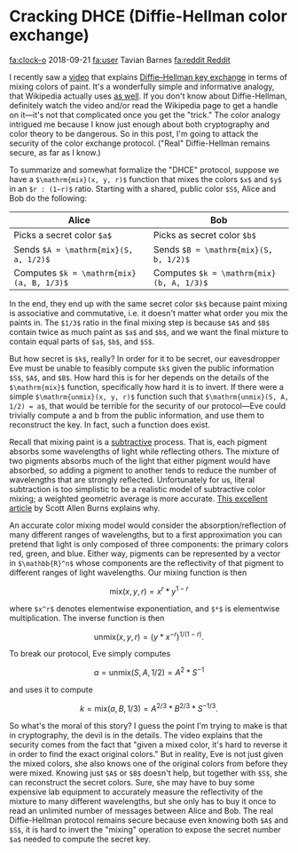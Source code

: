 # Cracking DHCE (Diffie-Hellman color exchange)

<div class="infobar">

<fa:clock-o> 2018-09-21
<fa:user> Tavian Barnes
[<fa:reddit> Reddit](https://www.reddit.com/r/programming/comments/7r1vc2/cracking_dhce_diffiehellman_color_exchange/)

</div>


I recently saw a [video] that explains [Diffie–Hellman key exchange] in terms of mixing colors of paint.
It's a wonderfully simple and informative analogy, that Wikipedia actually uses [as well].
If you don't know about Diffie-Hellman, definitely watch the video and/or read the Wikipedia page to get a handle on it—it's not that complicated once you get the "trick." The color analogy intrigued me because I know just enough about both cryptography and color theory to be dangerous.
So in this post, I'm going to attack the security of the color exchange protocol.
("Real" Diffie-Hellman remains secure, as far as I know.)

[video]: https://youtu.be/YEBfamv-_do
[Diffie–Hellman key exchange]: https://en.wikipedia.org/wiki/Diffie%E2%80%93Hellman_key_exchange
[as well]: https://en.wikipedia.org/wiki/Diffie%E2%80%93Hellman_key_exchange#/media/File:Diffie-Hellman_Key_Exchange-modified.png

To summarize and somewhat formalize the "DHCE" protocol, suppose we have a `$\mathrm{mix}(x, y, r)$` function that mixes the colors `$x$` and `$y$` in an `$r : (1−r)$` ratio. Starting with a shared, public color `$S$`, Alice and Bob do the following:

| Alice                                    | Bob                                      |
| ---------------------------------------- | ---------------------------------------- |
| Picks a secret color `$a$`               | Picks as secret color `$b$`              |
| Sends `$A = \mathrm{mix}(S, a, 1/2)$`    | Sends `$B = \mathrm{mix}(S, b, 1/2)$`    |
| Computes `$k = \mathrm{mix}(a, B, 1/3)$` | Computes `$k = \mathrm{mix}(b, A, 1/3)$` |

In the end, they end up with the same secret color `$k$` because paint mixing is associative and commutative, i.e. it doesn't matter what order you mix the paints in.
The `$1/3$` ratio in the final mixing step is because `$A$` and `$B$` contain twice as much paint as `$a$` and `$b$`, and we want the final mixture to contain equal parts of `$a$`, `$b$`, and `$S$`.

But how secret is `$k$`, really?
In order for it to be secret, our eavesdropper Eve must be unable to feasibly compute `$k$` given the public information `$S$`, `$A$`, and `$B$`.
How hard this is for her depends on the details of the `$\mathrm{mix}$` function, specifically how hard it is to invert.
If there were a simple `$\mathrm{unmix}(x, y, r)$` function such that `$\mathrm{unmix}(S, A, 1/2) = a$`, that would be terrible for the security of our protocol—Eve could trivially compute a and b from the public information, and use them to reconstruct the key.
In fact, such a function does exist.

Recall that mixing paint is a [subtractive] process.
That is, each pigment absorbs some wavelengths of light while reflecting others.
The mixture of two pigments absorbs much of the light that either pigment would have absorbed, so adding a pigment to another tends to reduce the number of wavelengths that are strongly reflected.
Unfortunately for us, literal subtraction is too simplistic to be a realistic model of subtractive color mixing; a weighted geometric average is more accurate.
[This excellent article] by Scott Allen Burns explains why.

[subtractive]: https://en.wikipedia.org/wiki/Subtractive_color
[This excellent article]: http://scottburns.us/subtractive-color-mixture/

An accurate color mixing model would consider the absorption/reflection of many different ranges of wavelengths, but to a first approximation you can pretend that light is only composed of three components: the primary colors red, green, and blue.
Either way, pigments can be represented by a vector in `$\mathbb{R}^n$` whose components are the reflectivity of that pigment to different ranges of light wavelengths.
Our mixing function is then

```math
\mathrm{mix}(x, y, r) = x^r * y^{1-r}
```

where `$x^r$` denotes elementwise exponentiation, and `$*$` is elementwise multiplication.
The inverse function is then

```math
\mathrm{unmix}(x, y, r) = (y * x^{-r})^{1/(1-r)}.
```

To break our protocol, Eve simply computes

```math
a = \mathrm{unmix}(S, A, 1/2) = A^2 * S^{-1}
```

and uses it to compute

```math
k = \mathrm{mix}(a, B, 1/3) = A^{2/3} * B^{2/3} * S^{-1/3}.
```

So what's the moral of this story?
I guess the point I'm trying to make is that in cryptography, the devil is in the details.
The video explains that the security comes from the fact that "given a mixed color, it's hard to reverse it in order to find the exact original colors." But in reality, Eve is not just given the mixed colors, she also knows one of the original colors from before they were mixed.
Knowing just `$A$` or `$B$` doesn't help, but together with `$S$`, she can reconstruct the secret colors.
Sure, she may have to buy some expensive lab equipment to accurately measure the reflectivity of the mixture to many different wavelengths, but she only has to buy it once to read an unlimited number of messages between Alice and Bob.
The real Diffie-Hellman protocol remains secure because even knowing both `$A$` and `$S$`, it is hard to invert the "mixing" operation to expose the secret number `$a$` needed to compute the secret key.
